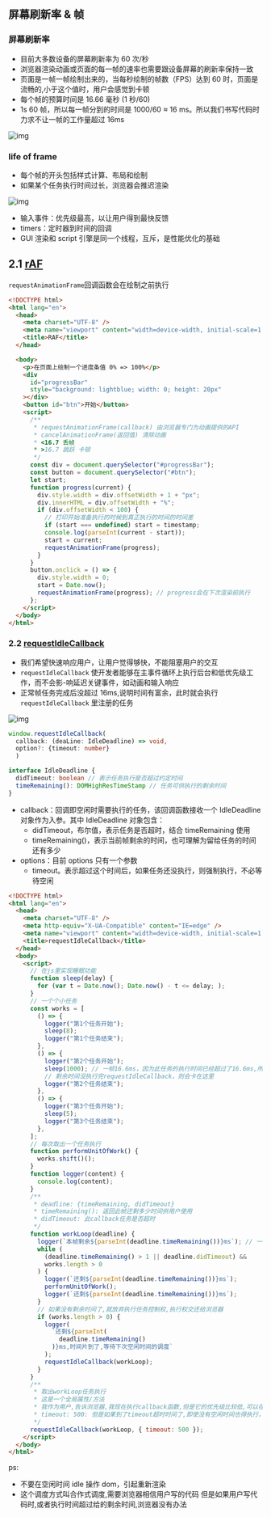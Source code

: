 ## 屏幕刷新率 & 帧

### 屏幕刷新率

- 目前大多数设备的屏幕刷新率为 60 次/秒
- 浏览器渲染动画或页面的每一帧的速率也需要跟设备屏幕的刷新率保持一致
- 页面是一帧一帧绘制出来的，当每秒绘制的帧数（FPS）达到 60 时，页面是流畅的,小于这个值时，用户会感觉到卡顿
- 每个帧的预算时间是 16.66 毫秒 (1 秒/60)
- 1s 60 帧，所以每一帧分到的时间是 1000/60 ≈ 16 ms。所以我们书写代码时力求不让一帧的工作量超过 16ms

![img](./images/autogivefood.gif)

### life of frame

- 每个帧的开头包括样式计算、布局和绘制
- 如果某个任务执行时间过长，浏览器会推迟渲染

![img](./images/lifeofframe.png)

- 输入事件：优先级最高，以让用户得到最快反馈
- timers：定时器到时间的回调
- GUI 渲染和 script 引擎是同一个线程，互斥，是性能优化的基础

## 2.1 [rAF](https://developer.mozilla.org/zh-CN/docs/Web/API/Window/requestAnimationFrame)

`requestAnimationFrame`回调函数会在绘制之前执行

```html
<!DOCTYPE html>
<html lang="en">
  <head>
    <meta charset="UTF-8" />
    <meta name="viewport" content="width=device-width, initial-scale=1.0" />
    <title>RAF</title>
  </head>

  <body>
    <p>在页面上绘制一个进度条值 0% => 100%</p>
    <div
      id="progressBar"
      style="background: lightblue; width: 0; height: 20px"
    ></div>
    <button id="btn">开始</button>
    <script>
      /**
       * requestAnimationFrame(callback) 由浏览器专门为动画提供的API
       * cancelAnimationFrame(返回值) 清除动画
       * <16.7 丢帧
       * >16.7 跳跃 卡顿
       */
      const div = document.querySelector("#progressBar");
      const button = document.querySelector("#btn");
      let start;
      function progress(current) {
        div.style.width = div.offsetWidth + 1 + "px";
        div.innerHTML = div.offsetWidth + "%";
        if (div.offsetWidth < 100) {
          // 打印开始准备执行的时候到真正执行的时间的时间差
          if (start === undefined) start = timestamp;
          console.log(parseInt(current - start));
          start = current;
          requestAnimationFrame(progress);
        }
      }
      button.onclick = () => {
        div.style.width = 0;
        start = Date.now();
        requestAnimationFrame(progress); // progress会在下次渲染前执行
      };
    </script>
  </body>
</html>
```

### 2.2 [requestIdleCallback](https://developer.mozilla.org/zh-CN/docs/Web/API/Window/requestIdleCallback)

- 我们希望快速响应用户，让用户觉得够快，不能阻塞用户的交互
- `requestIdleCallback` 使开发者能够在主事件循环上执行后台和低优先级工作，而不会影-响延迟关键事件，如动画和输入响应
- 正常帧任务完成后没超过 16ms,说明时间有富余，此时就会执行 `requestIdleCallback` 里注册的任务

![img](./images/cooperativescheduling2.png)

```ts
window.requestIdleCallback(
  callback: (deaLine: IdleDeadline) => void,
  option?: {timeout: number}
  )

interface IdleDeadline {
  didTimeout: boolean // 表示任务执行是否超过约定时间
  timeRemaining(): DOMHighResTimeStamp // 任务可供执行的剩余时间
}
```

- callback：回调即空闲时需要执行的任务，该回调函数接收一个 IdleDeadline 对象作为入参。其中 IdleDeadline 对象包含：
  - didTimeout，布尔值，表示任务是否超时，结合 timeRemaining 使用
  - timeRemaining()，表示当前帧剩余的时间，也可理解为留给任务的时间还有多少
- options：目前 options 只有一个参数
  - timeout。表示超过这个时间后，如果任务还没执行，则强制执行，不必等待空闲

```html
<!DOCTYPE html>
<html lang="en">
  <head>
    <meta charset="UTF-8" />
    <meta http-equiv="X-UA-Compatible" content="IE=edge" />
    <meta name="viewport" content="width=device-width, initial-scale=1.0" />
    <title>requestIdleCallback</title>
  </head>
  <body>
    <script>
      // 在js里实现睡眠功能
      function sleep(delay) {
        for (var t = Date.now(); Date.now() - t <= delay; );
      }
      // 一个个小任务
      const works = [
        () => {
          logger("第1个任务开始");
          sleep(8);
          logger("第1个任务结束");
        },
        () => {
          logger("第2个任务开始");
          sleep(1000); // 一帧16.6ms，因为此任务的执行时间已经超过了16.6ms,所需要把控制权交给浏览器
          // 剩余时间没执行完requestIdleCallback，则会卡在这里
          logger("第2个任务结束");
        },
        () => {
          logger("第3个任务开始");
          sleep(5);
          logger("第3个任务结束");
        },
      ];
      // 每次取出一个任务执行
      function performUnitOfWork() {
        works.shift()();
      }
      function logger(content) {
        console.log(content);
      }
      /**
       * deadline: {timeRemaining, didTimeout}
       * timeRemaining(): 返回此帧还剩多少时间供用户使用
       * didTimeout: 此callback任务是否超时
       */
      function workLoop(deadline) {
        logger(`本帧剩余${parseInt(deadline.timeRemaining())}ms`); // 一般是个小于16ms的值
        while (
          (deadline.timeRemaining() > 1 || deadline.didTimeout) &&
          works.length > 0
        ) {
          logger(`还剩${parseInt(deadline.timeRemaining())}ms`);
          performUnitOfWork();
          logger(`还剩${parseInt(deadline.timeRemaining())}ms`);
        }
        // 如果没有剩余时间了,就放弃执行任务控制权,执行权交还给浏览器
        if (works.length > 0) {
          logger(
            `还剩${parseInt(
              deadline.timeRemaining()
            )}ms,时间片到了,等待下次空闲时间的调度`
          );
          requestIdleCallback(workLoop);
        }
      }
      /**
       * 取出workLoop任务执行
       * 这是一个全局属性/方法
       * 我作为用户,告诉浏览器,我现在执行callback函数,但是它的优先级比较低,可以在空闲的时候执行callback
       * timeout: 500: 但是如果到了timeout超时时间了,即使没有空闲时间也得执行，必须马上执行
       */
      requestIdleCallback(workLoop, { timeout: 500 });
    </script>
  </body>
</html>
```

ps:

- 不要在空闲时间 idle 操作 dom，引起重新渲染
- 这个调度方式叫合作式调度,需要浏览器相信用户写的代码
  但是如果用户写代码时,或者执行时间超过给的剩余时间,浏览器没有办法
